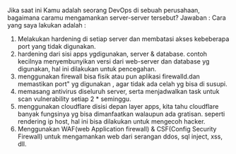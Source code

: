 Jika saat ini Kamu adalah seorang DevOps di sebuah perusahaan, bagaimana caramu mengamankan server-server tersebut? 
Jawaban :
Cara yang saya lakukan adalah :
1. Melakukan hardening di setiap server dan membatasi akses kebeberapa port yang tidak digunakan.
2. hardening dari sisi apps ygdigunakan, server & database. contoh kecilnya menyembunyikan versi dari web-server dan database yg digunakan, hal ini dilakukan untuk pencegahan.
3. menggunakan firewall bisa fisik atau pun aplikasi firewalld.dan memastikan port" yg digunakan , agar tidak ada celah yg bisa di susupi.
4. memasang antivirus diseluruh server, serta menjadwalkan task untuk scan vulnerability setiap 2 * seminggu.
5. menggunakan cloudflare disisi depan layer apps, kita tahu cloudflare banyak fungsinya yg bisa dimanfaatkan walaupun ada gratisan. seperti rendering ip host, hal ini bisa dilakukan untuk mengecoh hacker.
6. Menggunakan WAF(web Application firewall) & CSF(Config Security Firewall) untuk mengamankan web dari serangan ddos, sql inject, xss, dll.